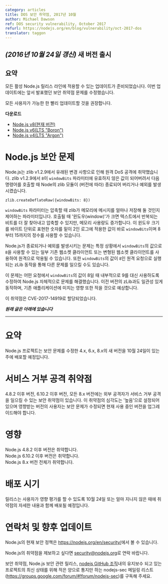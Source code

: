 ```yaml
---
category: articles
title: DOS 보안 취약점, 2017년 10월
author: Michael Dawson
ref: DOS security vulnerability, October 2017
refurl: https://nodejs.org/en/blog/vulnerability/oct-2017-dos
translator: taggon
---
```


<!--
# _(Update 24-October-2017)_ Releases available
-->
## _(2016년 10월 24일 갱신)_ 새 버전 출시

<!--
## Summary

Updates are now available for all active Node.js release lines.  These include the fix for the vulnerability identified in the initial announcement.

We recommend that all users upgrade as soon as possible.
-->
## 요약

모든 활성 Node.js 릴리스 라인에 적용할 수 있는 업데이트가 준비되었습니다. 이번 업데이트에는 앞서 발표했던 보안 취약점 문제를 수정했습니다.

모든 사용자가 가능한 한 빨리 업데이트할 것을 권장합니다.

<!--
**Downloads**
* [Node.js v8 (Current)](https://nodejs.org/en/blog/release/v8.8.0)
* [Node.js v6 (LTS "Boron")](https://nodejs.org/en/blog/release/v6.11.5)
* [Node.js v4 (LTS "Argon")](https://nodejs.org/en/blog/release/v4.8.5)
-->
**다운로드**
* [Node.js v8(현재 버전)](https://nodejs.org/en/blog/release/v8.8.0)
* [Node.js v6(LTS "Boron")](https://nodejs.org/en/blog/release/v6.11.5)
* [Node.js v4(LTS "Argon")](https://nodejs.org/en/blog/release/v4.8.5)

<!--
## Node.js-specific security flaws

Node.js was susceptible to a remote DoS attack due to a change that came in as part of
zlib v1.2.9.  In zlib v1.2.9 `8` became an invalid value for the `windowBits` parameter
and Node's zlib module will crash or throw an exception (depending on the version) if you call:
```
zlib.createDeflateRaw({windowBits: 8})
```
-->
# Node.js 보안 문제

Node.js는 zlib v1.2.9에서 유래된 변경 사항으로 인해 원격 DoS 공격에 취약했습니다.
zlib v1.2.9에서 `8`이 `windowBits` 파라미터에 유효하지 않은 값이 되어버려서 다음 명령어를 호출할 때 Node의 zlib 모듈이 (버전에 따라) 종료되어 버리거나 예외를 발생시켰습니다.
```
zlib.createDeflateRaw({windowBits: 8})
```
<!--
The `windowBits` parameter controls how much of a message zlib keeps in memory
while compressing it. A larger "window", as it's called, means more
opportunities to spot and compress repeated bits of text, but results in higher
memory usage. windowBits is the base-2 logarithm of the size of this window in
bytes, and previously could take any integer value from 8 to 15.
-->
`windowBits` 파라미터는 압축할 때 zlib가 메모리에 메시지를 얼마나 저장해 둘 것인지 제어하는 파라미터입니다.
호출될 때 '윈도우(window)'가 크면 텍스트에서 반복되는 비트를 더 잘 찾아내고 압축할 수 있지만, 메모리 사용량도 증가합니다.
이 윈도우 크기를 바이트 단위로 표현한 숫자를 밑이 2인 로그에 적용한 값이 바로 `windowBits`이며 8부터 15까지의 정수를 사용할 수 있습니다.

<!--
This problem (Node.js crashing or throwing an exception) could be remotely exploited using some of the existing WebSocket clients that may request a value of `8` for `windowBits` in certain cases or with a custom built WebSocket client.  There may also exist other vectors through which a zLib operation would be initiated by a remote request with a window size that results in a value of `windowBits` of 8.
-->
Node.js가 종료되거나 예외를 발생시키는 문제는 특정 상황에서 `windowBits`의 값으로 `8`을 사용할 수 있는 일부 기존 웹소켓 클라이언트 또는 변형된 웹소켓 클라이언트를 사용하여 원격으로 악용될 수 있습니다.
또한 `windowBits`의 값이 `8`인 원격 요청으로 실행되는 zLib 동작을 통해 다른 문제를 일으킬 수도 있습니다.

<!--
This problem was resolved within Node.js by changing any request for a `windowBits` size of 8 to use a `windowsBits` size of 9 instead.  This is consistent with previous zLib behavior and we believe minimizes the impact of the change on existing applications.
-->
이 문제는 어떤 요청에서 `windowBits`의 값이 8일 때 내부적으로 9를 대신 사용하도록 수정하여 Node.js 자체적으로 문제를 해결했습니다.
이전 버전의 zLib과도 일관성 있게 동작하며, 기존 애플리케이션에 미치는 영향 또한 적을 것으로 예상합니다.

<!--
This vulnerability has been assigned CVE-2017-14919.
-->
이 취약점은 CVE-2017-14919로 할당되었습니다.

<!--
***Original post is included below***
-->
***원래 글은 아래에 있습니다***

--------------------------------------

<!--
# Summary
The Node.js project will be releasing new versions of 4.x, 6.x, and 8.x the week of the 24th of October to incorporate a security fix.
-->
# 요약
Node.js 프로젝트는 보안 문제를 수정한 4.x, 6.x, 8.x의 새 버전을 10월 24일이 있는 주에 배포할 예정입니다.

<!--
# Denial of Service Vulnerability

Versions 4.8.2 and later, 6.10.2 and later, as well as all versions of 8.x are vulnerable to an issue that can be used by an external attacker to cause a denial of service.  The severity of this vulnerability is HIGH and users of the affected version should plan to upgrade when a fix is made available.
-->
# 서비스 거부 공격 취약점

4.8.2 이후 버전, 6.10.2 이후 버전, 모든 8.x 버전에는 외부 공격자가 서비스 거부 공격을 일으킬 수 있는 보안 취약점이 있습니다.
이 취약점의 심각도는 '높음'으로 설정되어 있으며 영향받는 버전의 사용자는 보안 문제가 수정되면 현재 사용 중인 버전을 업그레이드해야 합니다.

<!--
# Impact

Versions 4.8.2 and later of Node.js are vulnerable.<br>
Versions 6.10.2 and later of Node.js are vulnerable.<br>
Versions 8.x of Node.js are vulnerable.
-->
# 영향

Node.js 4.8.2 이후 버전은 취약합니다.<br>
Node.js 6.10.2 이후 버전은 취약합니다.<br>
Node.js 8.x 버전 전체가 취약합니다.

<!--
# Release timing
Releases will be available at, or shortly after, the 24th of October along with disclosure of the details for the vulnerability in order to allow for complete impact assessment by users.
-->
# 배포 시기

릴리스는 사용자가 영향 평가를 할 수 있도록 10월 24일 또는 얼마 지나지 않은 때에 취약점의 자세한 내용과 함께 배포될 예정입니다.

<!--
# Contact and future updates

The current Node.js security policy can be found at https://nodejs.org/en/security/.

Please contact security@nodejs.org if you wish to report a vulnerability in Node.js.

Subscribe to the low-volume announcement-only nodejs-sec mailing list at https://groups.google.com/forum/#!forum/nodejs-sec to stay up to date on security vulnerabilities and security-related releases of Node.js and the projects maintained in the nodejs GitHub organisation.
-->
# 연락처 및 향후 업데이트

Node.js의 현재 보안 정책은 <https://nodejs.org/en/security/>에서 볼 수 있습니다.

Node.js의 취약점을 제보하고 싶다면 <security@nodejs.org>로 연락 바랍니다.

보안 취약점, Node.js 보안 관련 릴리스, [nodejs GitHub 조직](http://github.com/nodejs/)내의 유지보수 되고 있는 프로젝트의 최신 상태를 위해 적은 양으로 통지만 하는 nodejs-sec 메일링 리스트(<https://groups.google.com/forum/#!forum/nodejs-sec>)를 구독해 주세요.
